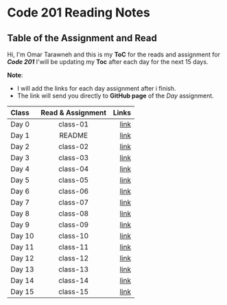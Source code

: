 # Code 201 Reading Notes

## Table of the Assignment and Read

Hi, I'm Omar Tarawneh and this is my **ToC** for the reads and assignment for _**Code 201**_
I'will be updating my **Toc** after each day for the next 15 days.

**Note**:

- I will add the links for each day assignment after i finish.
- The link will send you directly to **GitHub page** of the _Day_ assignment.

| Class  | Read & Assignment |                                                          Links |
| :----- | :---------------: | -------------------------------------------------------------: |
| Day 0  |     class-01      | [link](https://omar-tarawneh.github.io/reading-notes/class-01) |
| Day 1  |      README       |         [link](https://omar-tarawneh.github.io/reading-notes/) |
| Day 2  |     class-02      | [link](https://omar-tarawneh.github.io/reading-notes/class-02) |
| Day 3  |     class-03      | [link](https://omar-tarawneh.github.io/reading-notes/class-03) |
| Day 4  |     class-04      | [link](https://omar-tarawneh.github.io/reading-notes/class-04) |
| Day 5  |     class-05      | [link](https://omar-tarawneh.github.io/reading-notes/class-05) |
| Day 6  |     class-06      | [link](https://omar-tarawneh.github.io/reading-notes/class-06) |
| Day 7  |     class-07      |         [link](https://omar-tarawneh.github.io/reading-notes/) |
| Day 8  |     class-08      |         [link](https://omar-tarawneh.github.io/reading-notes/) |
| Day 9  |     class-09      |         [link](https://omar-tarawneh.github.io/reading-notes/) |
| Day 10 |     class-10      |         [link](https://omar-tarawneh.github.io/reading-notes/) |
| Day 11 |     class-11      |         [link](https://omar-tarawneh.github.io/reading-notes/) |
| Day 12 |     class-12      |         [link](https://omar-tarawneh.github.io/reading-notes/) |
| Day 13 |     class-13      |         [link](https://omar-tarawneh.github.io/reading-notes/) |
| Day 14 |     class-14      |         [link](https://omar-tarawneh.github.io/reading-notes/) |
| Day 15 |     class-15      |         [link](https://omar-tarawneh.github.io/reading-notes/) |

